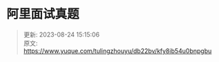# 阿里面试真题



> 更新: 2023-08-24 15:15:06  
> 原文: <https://www.yuque.com/tulingzhouyu/db22bv/kfy8ib54u0bnpgbu>